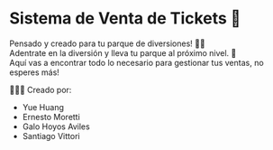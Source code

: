 # Sistema de Venta de Tickets 🎫

Pensado y creado para tu parque de diversiones! 🎢🎡<br>
Adentrate en la diversión y lleva tu parque al próximo nivel. 🚀<br>
Aquí vas a encontrar todo lo necesario para gestionar tus ventas, no esperes más!

👨🏽‍💻 Creado por:

- Yue Huang
- Ernesto Moretti
- Galo Hoyos Aviles
- Santiago Vittori
